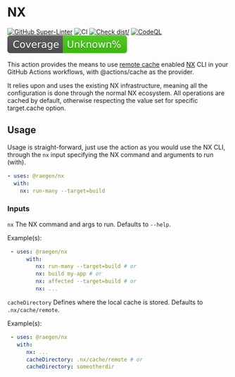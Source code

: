 # NX

[![GitHub Super-Linter](https://github.com/actions/typescript-action/actions/workflows/linter.yml/badge.svg)](https://github.com/super-linter/super-linter)
![CI](https://github.com/actions/typescript-action/actions/workflows/ci.yml/badge.svg)
[![Check dist/](https://github.com/actions/typescript-action/actions/workflows/check-dist.yml/badge.svg)](https://github.com/actions/typescript-action/actions/workflows/check-dist.yml)
[![CodeQL](https://github.com/actions/typescript-action/actions/workflows/codeql-analysis.yml/badge.svg)](https://github.com/actions/typescript-action/actions/workflows/codeql-analysis.yml)
[![Coverage](./badges/coverage.svg)](./badges/coverage.svg)

This action provides the means to use [remote cache](https://nx.dev/ci/features/remote-cache) enabled [NX](https://nx.dev/) CLI in your GitHub Actions workflows, with @actions/cache as the provider.

It relies upon and uses the existing NX infrastructure, meaning all the configuration is done through the normal NX ecosystem.
All operations are cached by default, otherwise respecting the value set for specific target.cache option.

## Usage

Usage is straight-forward, just use the action as you would use the NX CLI, through the `nx` input specifying the NX command and arguments to run (with).
    
```yaml
- uses: @raegen/nx
  with:
    nx: run-many --target=build
```

### Inputs
`nx` The NX command and args to run. Defaults to `--help`. 

Example(s):
```yaml
 - uses: @raegen/nx
      with:
         nx: run-many --target=build # or
         nx: build my-app # or
         nx: affected --target=build # or
         nx: ...
```
`cacheDirectory` Defines where the local cache is stored. Defaults to `.nx/cache/remote`.

Example(s):
```yaml
 - uses: @raegen/nx
   with:
      nx: ...
      cacheDirectory: .nx/cache/remote # or
      cacheDirectory: someotherdir
```
